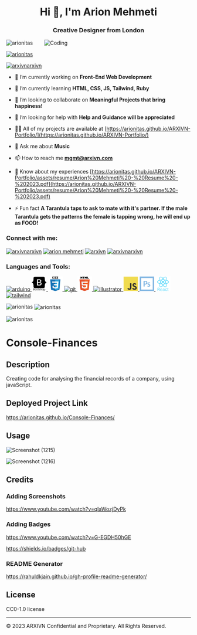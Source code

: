 <h1 align="center">Hi 👋, I'm Arion Mehmeti</h1>
<h3 align="center">Creative Designer from London</h3>
<img align="right" alt="Coding" width="400" src="https://media.tenor.com/-UygBh3nnfEAAAAC/coding.gif">

<p align="left"> <img src="https://komarev.com/ghpvc/?username=arionitas&label=Profile%20views&color=0e75b6&style=flat" alt="arionitas" /> </p>

<p align="left"> <a href="https://github.com/ryo-ma/github-profile-trophy"><img src="https://github-profile-trophy.vercel.app/?username=arionitas" alt="arionitas" /></a> </p>

<p align="left"> <a href="https://twitter.com/arxivnarxivn" target="blank"><img src="https://img.shields.io/twitter/follow/arxivnarxivn?logo=twitter&style=for-the-badge" alt="arxivnarxivn" /></a> </p>

- 🔭 I’m currently working on **Front-End Web Development**

- 🌱 I’m currently learning **HTML, CSS, JS, Tailwind, Ruby**

- 👯 I’m looking to collaborate on **Meaningful Projects that bring happiness!**

- 🤝 I’m looking for help with **Help and Guidance will be appreciated**

- 👨‍💻 All of my projects are available at [https://arionitas.github.io/ARXIVN-Portfolio/](https://arionitas.github.io/ARXIVN-Portfolio/)

- 💬 Ask me about **Music**

- 📫 How to reach me **mgmt@arxivn.com**

- 📄 Know about my experiences [https://arionitas.github.io/ARXIVN-Portfolio/assets/resume/Arion%20Mehmeti%20-%20Resume%20-%202023.pdf](https://arionitas.github.io/ARXIVN-Portfolio/assets/resume/Arion%20Mehmeti%20-%20Resume%20-%202023.pdf)

- ⚡ Fun fact **A Tarantula taps to ask to mate with it's partner. If the male Tarantula gets the patterns the female is tapping wrong, he will end up as FOOD!**

<h3 align="left">Connect with me:</h3>
<p align="left">
<a href="https://twitter.com/arxivnarxivn" target="blank"><img align="center" src="https://raw.githubusercontent.com/rahuldkjain/github-profile-readme-generator/master/src/images/icons/Social/twitter.svg" alt="arxivnarxivn" height="30" width="40" /></a>
<a href="https://linkedin.com/in/arion mehmeti" target="blank"><img align="center" src="https://raw.githubusercontent.com/rahuldkjain/github-profile-readme-generator/master/src/images/icons/Social/linked-in-alt.svg" alt="arion mehmeti" height="30" width="40" /></a>
<a href="https://instagram.com/arxivn" target="blank"><img align="center" src="https://raw.githubusercontent.com/rahuldkjain/github-profile-readme-generator/master/src/images/icons/Social/instagram.svg" alt="arxivn" height="30" width="40" /></a>
<a href="https://www.youtube.com/c/arxivnarxivn" target="blank"><img align="center" src="https://raw.githubusercontent.com/rahuldkjain/github-profile-readme-generator/master/src/images/icons/Social/youtube.svg" alt="arxivnarxivn" height="30" width="40" /></a>
</p>

<h3 align="left">Languages and Tools:</h3>
<p align="left"> <a href="https://www.arduino.cc/" target="_blank" rel="noreferrer"> <img src="https://cdn.worldvectorlogo.com/logos/arduino-1.svg" alt="arduino" width="40" height="40"/> </a> <a href="https://getbootstrap.com" target="_blank" rel="noreferrer"> <img src="https://raw.githubusercontent.com/devicons/devicon/master/icons/bootstrap/bootstrap-plain-wordmark.svg" alt="bootstrap" width="40" height="40"/> </a> <a href="https://www.w3schools.com/css/" target="_blank" rel="noreferrer"> <img src="https://raw.githubusercontent.com/devicons/devicon/master/icons/css3/css3-original-wordmark.svg" alt="css3" width="40" height="40"/> </a> <a href="https://git-scm.com/" target="_blank" rel="noreferrer"> <img src="https://www.vectorlogo.zone/logos/git-scm/git-scm-icon.svg" alt="git" width="40" height="40"/> </a> <a href="https://www.w3.org/html/" target="_blank" rel="noreferrer"> <img src="https://raw.githubusercontent.com/devicons/devicon/master/icons/html5/html5-original-wordmark.svg" alt="html5" width="40" height="40"/> </a> <a href="https://www.adobe.com/in/products/illustrator.html" target="_blank" rel="noreferrer"> <img src="https://www.vectorlogo.zone/logos/adobe_illustrator/adobe_illustrator-icon.svg" alt="illustrator" width="40" height="40"/> </a> <a href="https://developer.mozilla.org/en-US/docs/Web/JavaScript" target="_blank" rel="noreferrer"> <img src="https://raw.githubusercontent.com/devicons/devicon/master/icons/javascript/javascript-original.svg" alt="javascript" width="40" height="40"/> </a> <a href="https://www.photoshop.com/en" target="_blank" rel="noreferrer"> <img src="https://raw.githubusercontent.com/devicons/devicon/master/icons/photoshop/photoshop-line.svg" alt="photoshop" width="40" height="40"/> </a> <a href="https://reactjs.org/" target="_blank" rel="noreferrer"> <img src="https://raw.githubusercontent.com/devicons/devicon/master/icons/react/react-original-wordmark.svg" alt="react" width="40" height="40"/> </a> <a href="https://tailwindcss.com/" target="_blank" rel="noreferrer"> <img src="https://www.vectorlogo.zone/logos/tailwindcss/tailwindcss-icon.svg" alt="tailwind" width="40" height="40"/> </a> </p>

<p><img align="left" src="https://github-readme-stats.vercel.app/api/top-langs?username=arionitas&show_icons=true&locale=en&layout=compact" alt="arionitas" /></p>

<p>&nbsp;<img align="center" src="https://github-readme-stats.vercel.app/api?username=arionitas&show_icons=true&locale=en" alt="arionitas" /></p>

<p><img align="center" src="https://github-readme-streak-stats.herokuapp.com/?user=arionitas&" alt="arionitas" /></p>

# Console-Finances
## Description 

Creating code for analysing the financial records of a company, using javaScript.

## Deployed Project Link

https://arionitas.github.io/Console-Finances/


## Usage 

![Screenshot (1215)](https://github.com/arionitas/Console-Finances/assets/60946518/e113c13f-538b-4856-9b0e-4d294e0b0120)

![Screenshot (1216)](https://github.com/arionitas/Console-Finances/assets/60946518/289763c0-1278-474f-a331-bcbe04ae5fb3)



## Credits

### Adding Screenshots
https://www.youtube.com/watch?v=qIaWozjDyPk

### Adding Badges
https://www.youtube.com/watch?v=G-EGDH50hGE

https://shields.io/badges/git-hub

### README Generator
https://rahuldkjain.github.io/gh-profile-readme-generator/

## License

CC0-1.0 license

----------------------------------------------------------------------------------------------------------------------------------------------------------------------------------------------------------------


© 2023 ARXIVN Confidential and Proprietary. All Rights Reserved.

